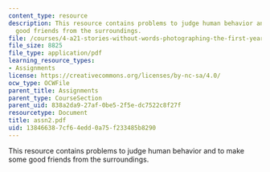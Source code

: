 ```yaml
---
content_type: resource
description: This resource contains problems to judge human behavior and to make some
  good friends from the surroundings.
file: /courses/4-a21-stories-without-words-photographing-the-first-year-fall-2006/138466387cf64edd0a75f233485b8290_assn2.pdf
file_size: 8825
file_type: application/pdf
learning_resource_types:
- Assignments
license: https://creativecommons.org/licenses/by-nc-sa/4.0/
ocw_type: OCWFile
parent_title: Assignments
parent_type: CourseSection
parent_uid: 838a2da9-27af-0be5-2f5e-dc7522c8f27f
resourcetype: Document
title: assn2.pdf
uid: 13846638-7cf6-4edd-0a75-f233485b8290
---
```

This resource contains problems to judge human behavior and to make some good friends from the surroundings.